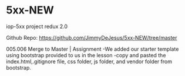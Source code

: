 # 5xx-NEW
iop-5xx project redux 2.0


Github Repo: https://github.com/JimmyDeJesus/5xx-NEW/tree/master

005.006 Merge to Master | Assignment
  -We added our starter template using bootstrap provided to us in the lesson
  -copy and pasted the index.html,.gitignore file, css folder, js folder, and vendor folder from bootstrap.
~~~~~~~~~~~~~~~~~~~~~~~~~~~~~~~~~~~~~~~~~~~~~~~~~~~~~~~~~~~~~~~~~~~~~~~~~~~
